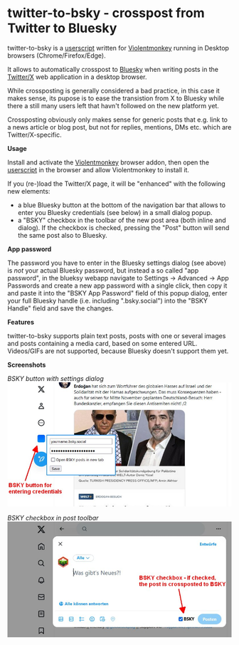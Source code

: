 # twitter-to-bsky - crosspost from Twitter to Bluesky

twitter-to-bsky is a [userscript](https://en.wikipedia.org/wiki/Userscript) written for [Violentmonkey](https://violentmonkey.github.io/get-it/) running in Desktop browsers (Chrome/Firefox/Edge).

It allows to automatically crosspost to [Bluesky](https://bsky.app/) when writing posts in the [Twitter/X](https://twitter.com/) web application in a desktop browser.

While crossposting is generally considered a bad practice, in this case it makes sense, its pupose is to ease the transistion from X to Bluesky while there a still many users left that havn't followed on the new platform yet.

Crossposting obviously only makes sense for generic posts that e.g. link to a news article or blog post, but not for replies, mentions, DMs etc. which are Twitter/X-specific.

**Usage**

Install and activate the [Violentmonkey](https://violentmonkey.github.io/get-it/) browser addon, then open the [userscript](https://github.com/59de44955ebd/twitter-to-bsky/raw/main/twitter-to-bsky.user.js) in the browser and allow Violentmonkey to install it.

If you (re-)load the Twitter/X page, it will be "enhanced" with the following new elements:
* a blue Bluesky button at the bottom of the navigation bar that allows to enter you Bluesky credentials (see below) in a small dialog popup.
* a "BSKY" checkbox in the toolbar of the new post area (both inline and dialog). If the checkbox is checked, pressing the "Post" button will send the same post also to Bluesky.

**App password**

The password you have to enter in the Bluesky settings dialog (see above) is *not* your actual Bluesky password, but instead a so called "app password", in the blueksy webapp navigate to Settings -> Advanced -> App Passwords and create a new app password with a single click, then copy it and paste it into the "BSKY App Password" field of this popup dialog, enter your full Bluesky handle (i.e. including ".bsky.social") into the "BSKY Handle" field and save the changes.

**Features**

twitter-to-bsky supports plain text posts, posts with one or several images and posts containing a media card, based on some entered URL. Videos/GIFs are not supported, because Bluesky doesn't support them yet.

**Screenshots**

*BSKY button with settings dialog*  
![BSKY button with settings dialog](screenshots/bsky-button.jpg)

*BSKY checkbox in post toolbar*  
![BSKY checkbox in post toolbar](screenshots/bsky-checkbox.jpg)
